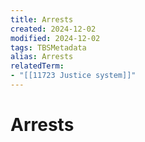 ```yaml
---
title: Arrests
created: 2024-12-02
modified: 2024-12-02
tags: TBSMetadata
alias: Arrests
relatedTerm:
- "[[11723 Justice system]]"
---
```

# Arrests
